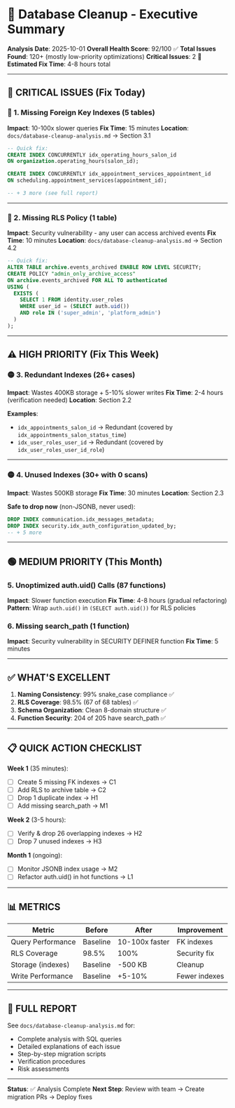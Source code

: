 # 🎯 Database Cleanup - Executive Summary

**Analysis Date**: 2025-10-01
**Overall Health Score**: 92/100 ✅
**Total Issues Found**: 120+ (mostly low-priority optimizations)
**Critical Issues**: 2 🔴
**Estimated Fix Time**: 4-8 hours total

---

## 🚨 CRITICAL ISSUES (Fix Today)

### 🔴 1. Missing Foreign Key Indexes (5 tables)
**Impact**: 10-100x slower queries
**Fix Time**: 15 minutes
**Location**: `docs/database-cleanup-analysis.md` → Section 3.1

```sql
-- Quick fix:
CREATE INDEX CONCURRENTLY idx_operating_hours_salon_id
ON organization.operating_hours(salon_id);

CREATE INDEX CONCURRENTLY idx_appointment_services_appointment_id
ON scheduling.appointment_services(appointment_id);

-- + 3 more (see full report)
```

---

### 🔴 2. Missing RLS Policy (1 table)
**Impact**: Security vulnerability - any user can access archived events
**Fix Time**: 10 minutes
**Location**: `docs/database-cleanup-analysis.md` → Section 4.2

```sql
-- Quick fix:
ALTER TABLE archive.events_archived ENABLE ROW LEVEL SECURITY;
CREATE POLICY "admin_only_archive_access"
ON archive.events_archived FOR ALL TO authenticated
USING (
  EXISTS (
    SELECT 1 FROM identity.user_roles
    WHERE user_id = (SELECT auth.uid())
    AND role IN ('super_admin', 'platform_admin')
  )
);
```

---

## ⚠️ HIGH PRIORITY (Fix This Week)

### 🟡 3. Redundant Indexes (26+ cases)
**Impact**: Wastes 400KB storage + 5-10% slower writes
**Fix Time**: 2-4 hours (verification needed)
**Location**: Section 2.2

**Examples**:
- `idx_appointments_salon_id` → Redundant (covered by `idx_appointments_salon_status_time`)
- `idx_user_roles_user_id` → Redundant (covered by `idx_user_roles_user_id_role`)

---

### 🟡 4. Unused Indexes (30+ with 0 scans)
**Impact**: Wastes 500KB storage
**Fix Time**: 30 minutes
**Location**: Section 2.3

**Safe to drop now** (non-JSONB, never used):
```sql
DROP INDEX communication.idx_messages_metadata;
DROP INDEX security.idx_auth_configuration_updated_by;
-- + 5 more
```

---

## 🟢 MEDIUM PRIORITY (This Month)

### 5. Unoptimized auth.uid() Calls (87 functions)
**Impact**: Slower function execution
**Fix Time**: 4-8 hours (gradual refactoring)
**Pattern**: Wrap `auth.uid()` in `(SELECT auth.uid())` for RLS policies

### 6. Missing search_path (1 function)
**Impact**: Security vulnerability in SECURITY DEFINER function
**Fix Time**: 5 minutes

---

## ✅ WHAT'S EXCELLENT

1. **Naming Consistency**: 99% snake_case compliance ✅
2. **RLS Coverage**: 98.5% (67 of 68 tables) ✅
3. **Schema Organization**: Clean 8-domain structure ✅
4. **Function Security**: 204 of 205 have search_path ✅

---

## 📋 QUICK ACTION CHECKLIST

**Week 1** (35 minutes):
- [ ] Create 5 missing FK indexes → C1
- [ ] Add RLS to archive table → C2
- [ ] Drop 1 duplicate index → H1
- [ ] Add missing search_path → M1

**Week 2** (3-5 hours):
- [ ] Verify & drop 26 overlapping indexes → H2
- [ ] Drop 7 unused indexes → H3

**Month 1** (ongoing):
- [ ] Monitor JSONB index usage → M2
- [ ] Refactor auth.uid() in hot functions → L1

---

## 📊 METRICS

| Metric | Before | After | Improvement |
|--------|--------|-------|-------------|
| Query Performance | Baseline | 10-100x faster | FK indexes |
| RLS Coverage | 98.5% | 100% | Security fix |
| Storage (indexes) | Baseline | -500 KB | Cleanup |
| Write Performance | Baseline | +5-10% | Fewer indexes |

---

## 📄 FULL REPORT

See `docs/database-cleanup-analysis.md` for:
- Complete analysis with SQL queries
- Detailed explanations of each issue
- Step-by-step migration scripts
- Verification procedures
- Risk assessments

---

**Status**: ✅ Analysis Complete
**Next Step**: Review with team → Create migration PRs → Deploy fixes
